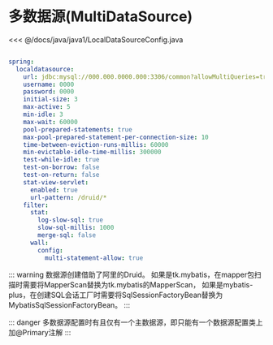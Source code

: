 # 多数据源(MultiDataSource)

<<< @/docs/java/java1/LocalDataSourceConfig.java

```yaml

spring:
  localdatasource:
    url: jdbc:mysql://000.000.0000.000:3306/common?allowMultiQueries=true&useUnicode=true&useSSL=false&character_set_server=utf8mb4
    username: 0000
    password: 0000
    initial-size: 3
    max-active: 5
    min-idle: 3
    max-wait: 60000
    pool-prepared-statements: true
    max-pool-prepared-statement-per-connection-size: 10
    time-between-eviction-runs-millis: 60000
    min-evictable-idle-time-millis: 300000
    test-while-idle: true
    test-on-borrow: false
    test-on-return: false
    stat-view-servlet:
      enabled: true
      url-pattern: /druid/*
    filter:
      stat:
        log-slow-sql: true
        slow-sql-millis: 1000
        merge-sql: false
      wall:
        config:
          multi-statement-allow: true


```

::: warning
数据源创建借助了阿里的Druid。
如果是tk.mybatis，在mapper包扫描时需要将MapperScan替换为tk.mybatis的MapperScan，
如果是mybatis-plus，在创建SQL会话工厂时需要将SqlSessionFactoryBean替换为MybatisSqlSessionFactoryBean。
:::

::: danger
多数据源配置时有且仅有一个主数据源，即只能有一个数据源配置类上加@Primary注解
:::
